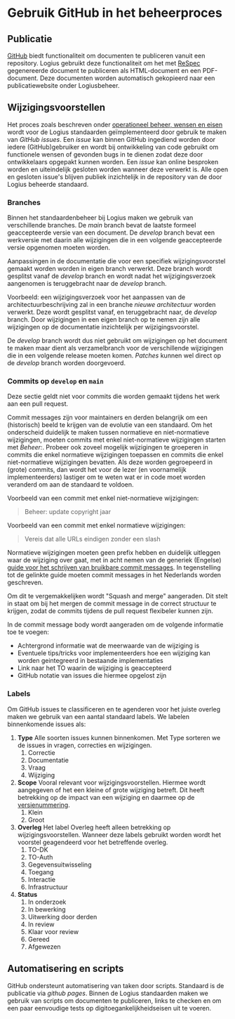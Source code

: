 # Gebruik GitHub in het beheerproces

## Publicatie

[GitHub](https://github.com/about) biedt functionaliteit om documenten te publiceren vanuit een repository. Logius gebruikt deze functionaliteit om het met [ReSpec](#gebruik-respec) gegenereerde document te publiceren als HTML-document en een PDF-document. Deze documenten worden automatisch gekopieerd naar een publicatiewebsite onder Logiusbeheer.

## Wijzigingsvoorstellen

Het proces zoals beschreven onder [operationeel beheer, wensen en eisen](#wensen-en-eisen) wordt voor de Logius standaarden geïmplementeerd door gebruik te maken van _GitHub issues_. Een _issue_ kan binnen GitHub ingediend worden
door iedere (GitHub)gebruiker en wordt bij ontwikkeling van code gebruikt om functionele wensen of gevonden bugs in te dienen zodat deze door ontwikkelaars opgepakt kunnen worden. Een _issue_ kan online besproken worden en uiteindelijk gesloten worden wanneer deze verwerkt is. Alle open en gesloten issue's blijven publiek inzichtelijk in de repository van de door Logius beheerde standaard.

### Branches

Binnen het standaardenbeheer bij Logius maken we gebruik van verschillende branches. De _main_ branch bevat de laatste formeel geaccepteerde versie van een document. De _develop_ branch bevat een werkversie met daarin alle wijzigingen die in een volgende geaccepteerde versie opgenomen moeten worden.

Aanpassingen in de documentatie die voor een specifiek wijzigingsvoorstel gemaakt worden worden in eigen branch verwerkt. Deze branch wordt gesplitst vanaf de _develop_ branch en wordt nadat het wijzigingsverzoek aangenomen is teruggebracht naar de _develop_ branch.

Voorbeeld: een wijzigingsverzoek voor het aanpassen van de architectuurbeschrijving zal in een branche _nieuwe architectuur_ worden verwerkt. Deze wordt gesplitst vanaf, en teruggebracht naar, de _develop_ branch. Door wijzigingen in een eigen branch op te nemen zijn alle wijzigingen op de documentatie inzichtelijk per wijzigingsvoorstel.

De _develop_ branch wordt dus niet gebruikt om wijzigingen op het document te maken maar dient als verzamelbranch voor de verschillende wijzigingen die in een volgende release moeten komen. _Patches_ kunnen wel direct op de _develop_ branch worden doorgevoerd.

### Commits op `develop` en `main`

Deze sectie geldt niet voor commits die worden gemaakt tijdens het werk aan een pull request.

Commit messages zijn voor maintainers en derden belangrijk om een (historisch) beeld te krijgen van de evolutie van een standaard.
Om het onderscheid duidelijk te maken tussen normatieve en niet-normatieve wijzigingen, moeten commits met enkel niet-normatieve wijzigingen starten met _Beheer:_.
Probeer ook zoveel mogelijk wijzigingen te groeperen in commits die enkel normatieve wijzigingen toepassen en commits die enkel niet-normatieve wijzigingen bevatten.
Als deze worden gegroepeerd in (grote) commits, dan wordt het voor de lezer (en voornamelijk implementeerders) lastiger om te weten wat er in code moet worden veranderd om aan de standaard te voldoen.

Voorbeeld van een commit met enkel niet-normatieve wijzigingen:

   > Beheer: update copyright jaar

Voorbeeld van een commit met enkel normatieve wijzigingen:

   > Vereis dat alle URLs eindigen zonder een slash

Normatieve wijzigingen moeten geen prefix hebben en duidelijk uitleggen waar de wijziging over gaat, met in acht nemen van de generiek (Engelse) [guide voor het schrijven van bruikbare commit messages](https://cbea.ms/git-commit/).
In tegenstelling tot de gelinkte guide moeten commit messages in het Nederlands worden geschreven.

Om dit te vergemakkelijken wordt "Squash and merge" aangeraden.
Dit stelt in staat om bij het mergen de commit message in de correct structuur te krijgen, zodat de commits tijdens de pull request flexibeler kunnen zijn.

In de commit message body wordt aangeraden om de volgende informatie toe te voegen:

* Achtergrond informatie wat de meerwaarde van de wijziging is
* Eventuele tips/tricks voor implementeerders hoe een wijziging kan worden geintegreerd in bestaande implementaties
* Link naar het TO waarin de wijziging is geaccepteerd
* GitHub notatie van issues die hiermee opgelost zijn

### Labels

Om GitHub issues te classificeren en te agenderen voor het juiste overleg maken we gebruik van een aantal standaard labels. We labelen binnenkomende issues als:

1. **Type** Alle soorten issues kunnen binnenkomen. Met Type sorteren we de issues in vragen, correcties en wijzigingen.
   1. Correctie
   2. Documentatie
   3. Vraag
   4. Wijziging
2. **Scope** Vooral relevant voor wijzigingsvoorstellen. Hiermee wordt aangegeven of het een kleine of grote wijziging betreft. Dit heeft betrekking op de impact van een wijziging en daarmee op de [versienummering](#versienummering).
   1. Klein
   2. Groot
3. **Overleg** Het label Overleg heeft alleen betrekking op wijzigingsvoorstellen. Wanneer deze labels gebruikt worden wordt het voorstel geagendeerd voor het betreffende overleg.
   1. TO-DK
   2. TO-Auth
   3. Gegevensuitwisseling
   4. Toegang
   5. Interactie
   6. Infrastructuur
4. **Status**
   1. In onderzoek
   2. In bewerking
   3. Uitwerking door derden
   4. In review
   5. Klaar voor review
   6. Gereed
   7. Afgewezen

## Automatisering en scripts

GitHub ondersteunt automatisering van taken door scripts. Standaard is de publicatie via _github pages_. Binnen de Logius standaarden maken we gebruik van scripts om documenten te publiceren, links te checken en om een paar eenvoudige tests op digitoegankelijkheidseisen uit te voeren.
